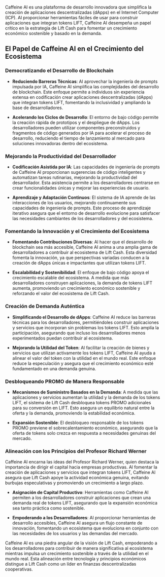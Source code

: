 Caffeine AI es una plataforma de desarrollo innovadora que simplifica la creación de aplicaciones descentralizadas (dApps) en el Internet Computer (ICP). Al proporcionar herramientas fáciles de usar para construir aplicaciones que integran tokens LIFT, Caffeine AI desempeña un papel crítico en la estrategia de Lift Cash para fomentar un crecimiento económico sostenible y basado en la demanda.

## El Papel de Caffeine AI en el Crecimiento del Ecosistema
### Democratizando el Desarrollo de Blockchain

- **Reduciendo Barreras Técnicas**: Al aprovechar la ingeniería de prompts impulsada por IA, Caffeine AI simplifica las complejidades del desarrollo de blockchain. Este enfoque permite a individuos sin experiencia extensa en codificación crear aplicaciones descentralizadas (dApps) que integran tokens LIFT, fomentando la inclusividad y ampliando la base de desarrolladores.

- **Acelerando los Ciclos de Desarrollo**: El entorno de bajo código permite la creación rápida de prototipos y el despliegue de dApps. Los desarrolladores pueden utilizar componentes preconstruidos y fragmentos de código generados por IA para acelerar el proceso de desarrollo, reduciendo el tiempo de lanzamiento al mercado para soluciones innovadoras dentro del ecosistema.

### Mejorando la Productividad del Desarrollador

- **Codificación Asistida por IA**: Las capacidades de ingeniería de prompts de Caffeine AI proporcionan sugerencias de código inteligentes y automatizan tareas rutinarias, mejorando la productividad del desarrollador. Esta asistencia permite a los desarrolladores centrarse en crear funcionalidades únicas y mejorar las experiencias de usuario.

- **Aprendizaje y Adaptación Continuos**: El sistema de IA aprende de las interacciones de los usuarios, mejorando continuamente sus capacidades de ingeniería de prompts. Este proceso de aprendizaje iterativo asegura que el entorno de desarrollo evolucione para satisfacer las necesidades cambiantes de los desarrolladores y del ecosistema.

### Fomentando la Innovación y el Crecimiento del Ecosistema

- **Fomentando Contribuciones Diversas**: Al hacer que el desarrollo de blockchain sea más accesible, Caffeine AI anima a una amplia gama de desarrolladores a contribuir al ecosistema de Lift Cash. Esta diversidad fomenta la innovación, ya que perspectivas variadas conducen a la creación de dApps únicas e impactantes que utilizan tokens LIFT.

- **Escalabilidad y Sostenibilidad**: El enfoque de bajo código apoya el crecimiento escalable del ecosistema. A medida que más desarrolladores construyen aplicaciones, la demanda de tokens LIFT aumenta, promoviendo un crecimiento económico sostenible y reforzando el valor del ecosistema de Lift Cash.

### Creación de Demanda Auténtica

- **Simplificando el Desarrollo de dApps**: Caffeine AI reduce las barreras técnicas para los desarrolladores, permitiéndoles construir aplicaciones y servicios que incorporan sin problemas los tokens LIFT. Esto amplía la participación, asegurando que incluso los desarrolladores menos experimentados puedan contribuir al ecosistema.

- **Mejorando la Utilidad del Token**: Al facilitar la creación de bienes y servicios que utilizan activamente los tokens LIFT, Caffeine AI ayuda a alinear el valor del token con la utilidad en el mundo real. Este enfoque reduce la especulación y asegura que el crecimiento económico esté fundamentado en una demanda genuina.

### Desbloqueando PROMO de Manera Responsable

- **Mecanismos de Suministro Basados en la Demanda**: A medida que las aplicaciones y servicios aumentan la utilidad y la demanda de los tokens LIFT, el sistema de Lift Cash desbloquea tokens PROMO adicionales para su conversión en LIFT. Esto asegura un equilibrio natural entre la oferta y la demanda, promoviendo la estabilidad económica.

- **Expansión Sostenible**: El desbloqueo responsable de los tokens PROMO previene el sobrecalentamiento económico, asegurando que la oferta de tokens solo crezca en respuesta a necesidades genuinas del mercado.

### Alineación con los Principios del Profesor Richard Werner

Caffeine AI encarna las ideas del Profesor Richard Werner, quien destaca la importancia de dirigir el capital hacia empresas productivas. Al fomentar la creación de aplicaciones y servicios que integran tokens LIFT, Caffeine AI asegura que Lift Cash apoye la actividad económica genuina, evitando burbujas especulativas y promoviendo un crecimiento a largo plazo.

- **Asignación de Capital Productivo**: Herramientas como Caffeine AI permiten a los desarrolladores construir aplicaciones que crean una demanda real de tokens LIFT, asegurando que la expansión económica sea tanto práctica como sostenible.

- **Empoderando a los Desarrolladores**: Al proporcionar herramientas de desarrollo accesibles, Caffeine AI asegura un flujo constante de innovación, fomentando un ecosistema que evoluciona en conjunto con las necesidades de los usuarios y las demandas del mercado.

Caffeine AI es una piedra angular de la visión de Lift Cash, empoderando a los desarrolladores para contribuir de manera significativa al ecosistema mientras impulsa un crecimiento sostenible a través de la utilidad en el mundo real. Esta alineación entre tecnología y principios económicos distingue a Lift Cash como un líder en finanzas descentralizadas cooperativas.
